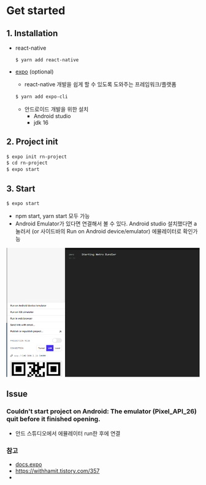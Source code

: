 # Get started
## 1. Installation
- react-native
  ```bash
  $ yarn add react-native
  ```
- [expo](./expo.md) (optional)
    - react-native 개발을 쉽게 할 수 있도록 도와주는 프레임워크/플랫폼
  ```bash
  $ yarn add expo-cli
  ``` 
  
  - 안드로이드 개발을 위한 설치
    - Android studio 
    - jdk 16

## 2. Project init
```bash
$ expo init rn-project
$ cd rn-project
$ expo start
```

## 3. Start
```bash
$ expo start
```
- npm start, yarn start 모두 가능
- Android Emulator가 있다면 연결해서 볼 수 있다. Android studio 설치했다면 a 눌러서 (or 사이드바의 Run on Android device/emulator) 에뮬레이터로 확인가능

![runExpo](../imgs/expoRun.png)

## Issue
### Couldn't start project on Android: The emulator (Pixel_API_26) quit before it finished opening.
- 안드 스튜디오에서 에뮬레이터 run한 후에 연결


### 참고
- [docs.expo](https://docs.expo.dev/)
- https://withhamit.tistory.com/357
- 

